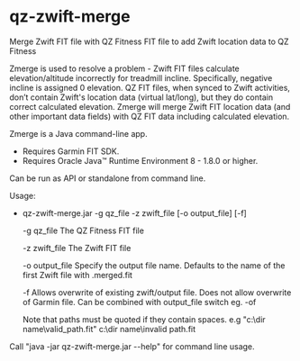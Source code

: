 # qz-zwift-merge
Merge Zwift FIT file with QZ Fitness FIT file to add Zwift location data to QZ Fitness

Zmerge is used to resolve a problem - Zwift FIT files calculate elevation/altitude incorrectly for treadmill incline. Specifically, negative incline is assigned 0 elevation. QZ FIT files, when synced to Zwift activities, don’t contain Zwift's location data (virtual lat/long), but they do contain correct calculated elevation. Zmerge will merge Zwift FIT location data (and other important data fields) with QZ FIT data including calculated elevation.

Zmerge is a Java command-line app. 
- Requires Garmin FIT SDK.
- Requires Oracle Java™ Runtime Environment 8 - 1.8.0 or higher.

Can be run as API or standalone from command line.

Usage:

- qz-zwift-merge.jar -g qz_file -z zwift_file [-o output_file] [-f]

   -g qz_file           The QZ Fitness FIT file

   -z zwift_file        The Zwift FIT file

   -o output_file       Specify the output file name.
                        Defaults to the name of the first Zwift file with .merged.fit

   -f                   Allows overwrite of existing zwift/output file.
                        Does not allow overwrite of Garmin file.
                        Can be combined with output_file switch eg. -of

   Note that paths must be quoted if they contain spaces.
   e.g "c:\dir name\valid_path.fit" c:\dir name\invalid path.fit

Call "java -jar qz-zwift-merge.jar --help" for command line usage.
